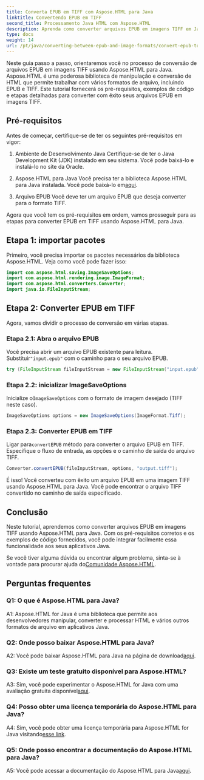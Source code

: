 ```yaml
---
title: Converta EPUB em TIFF com Aspose.HTML para Java
linktitle: Convertendo EPUB em TIFF
second_title: Processamento Java HTML com Aspose.HTML
description: Aprenda como converter arquivos EPUB em imagens TIFF em Java com Aspose.HTML, uma poderosa biblioteca de manipulação de HTML.
type: docs
weight: 14
url: /pt/java/converting-between-epub-and-image-formats/convert-epub-to-tiff/
---
```

Neste guia passo a passo, orientaremos você no processo de conversão de arquivos EPUB em imagens TIFF usando Aspose.HTML para Java. Aspose.HTML é uma poderosa biblioteca de manipulação e conversão de HTML que permite trabalhar com vários formatos de arquivo, incluindo EPUB e TIFF. Este tutorial fornecerá os pré-requisitos, exemplos de código e etapas detalhadas para converter com êxito seus arquivos EPUB em imagens TIFF.

## Pré-requisitos

Antes de começar, certifique-se de ter os seguintes pré-requisitos em vigor:

1. Ambiente de Desenvolvimento Java
Certifique-se de ter o Java Development Kit (JDK) instalado em seu sistema. Você pode baixá-lo e instalá-lo no site da Oracle.

2. Aspose.HTML para Java
 Você precisa ter a biblioteca Aspose.HTML para Java instalada. Você pode baixá-lo em[aqui](https://releases.aspose.com/html/java/).

3. Arquivo EPUB
Você deve ter um arquivo EPUB que deseja converter para o formato TIFF.

Agora que você tem os pré-requisitos em ordem, vamos prosseguir para as etapas para converter EPUB em TIFF usando Aspose.HTML para Java.

## Etapa 1: importar pacotes

Primeiro, você precisa importar os pacotes necessários da biblioteca Aspose.HTML. Veja como você pode fazer isso:

```java
import com.aspose.html.saving.ImageSaveOptions;
import com.aspose.html.rendering.image.ImageFormat;
import com.aspose.html.converters.Converter;
import java.io.FileInputStream;
```

## Etapa 2: Converter EPUB em TIFF

Agora, vamos dividir o processo de conversão em várias etapas.

### Etapa 2.1: Abra o arquivo EPUB

 Você precisa abrir um arquivo EPUB existente para leitura. Substituir`"input.epub"` com o caminho para o seu arquivo EPUB.

```java
try (FileInputStream fileInputStream = new FileInputStream("input.epub")) {
```

### Etapa 2.2: inicializar ImageSaveOptions

 Inicialize o`ImageSaveOptions` com o formato de imagem desejado (TIFF neste caso).

```java
ImageSaveOptions options = new ImageSaveOptions(ImageFormat.Tiff);
```

### Etapa 2.3: Converter EPUB em TIFF

 Ligar para`convertEPUB` método para converter o arquivo EPUB em TIFF. Especifique o fluxo de entrada, as opções e o caminho de saída do arquivo TIFF.

```java
Converter.convertEPUB(fileInputStream, options, "output.tiff");
```

É isso! Você converteu com êxito um arquivo EPUB em uma imagem TIFF usando Aspose.HTML para Java. Você pode encontrar o arquivo TIFF convertido no caminho de saída especificado.

## Conclusão

Neste tutorial, aprendemos como converter arquivos EPUB em imagens TIFF usando Aspose.HTML para Java. Com os pré-requisitos corretos e os exemplos de código fornecidos, você pode integrar facilmente essa funcionalidade aos seus aplicativos Java.

Se você tiver alguma dúvida ou encontrar algum problema, sinta-se à vontade para procurar ajuda do[Comunidade Aspose.HTML](https://forum.aspose.com/).

## Perguntas frequentes

### Q1: O que é Aspose.HTML para Java?

A1: Aspose.HTML for Java é uma biblioteca que permite aos desenvolvedores manipular, converter e processar HTML e vários outros formatos de arquivo em aplicativos Java.

### Q2: Onde posso baixar Aspose.HTML para Java?

 A2: Você pode baixar Aspose.HTML para Java na página de download[aqui](https://releases.aspose.com/html/java/).

### Q3: Existe um teste gratuito disponível para Aspose.HTML?

 A3: Sim, você pode experimentar o Aspose.HTML for Java com uma avaliação gratuita disponível[aqui](https://releases.aspose.com/).

### Q4: Posso obter uma licença temporária do Aspose.HTML para Java?

 A4: Sim, você pode obter uma licença temporária para Aspose.HTML for Java visitando[esse link](https://purchase.aspose.com/temporary-license/).

### Q5: Onde posso encontrar a documentação do Aspose.HTML para Java?

 A5: Você pode acessar a documentação do Aspose.HTML para Java[aqui](https://reference.aspose.com/html/java/).